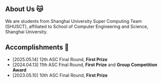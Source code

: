 ## About Us 😽

We are students from Shanghai University Super Computing Team (SHUSCT), affiliated to School of Computer Engineering and Science, Shanghai University.

## Accomplishments 🎉
- [2025.05.14] 12th ASC Final Round, **First Prize**
- [2024.04.13] 11th ASC Final Round, **First Prize** and **Group Competition Award**
- [2023.05.10] 10th ASC Final Round, **First Prize**
